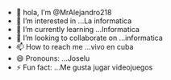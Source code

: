 - 👋 hola, I’m @MrAlejandro218
- 👀 I’m interested in ...La informatica 
- 🌱 I’m currently learning ...Informatica
- 💞️ I’m looking to collaborate on ...informatica
- 📫 How to reach me ...vivo en cuba
- 😄 Pronouns: ...Joselu
- ⚡ Fun fact: ...Me gusta jugar videojuegos

<!---
MrAlejandro218/MrAlejandro218 is a ✨ special ✨ repository because its `README.md` (this file) appears on your GitHub profile.
You can click the Preview link to take a look at your changes.
--->
